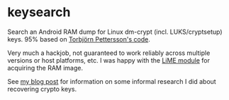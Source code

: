keysearch
=========

Search an Android RAM dump for Linux dm-crypt (incl. LUKS/cryptsetup) keys.  95% based on [Torbjörn Pettersson's code](http://events.ccc.de/camp/2007/Fahrplan/attachments/1300-Cryptokey_forensics_A.pdf).

Very much a hackjob, not guaranteed to work reliably across multiple versions or host platforms, etc.  I was happy with the [LiME module](http://code.google.com/p/lime-forensics/) for acquiring the RAM image.

See [my blog post](http://blog.joeyhewitt.com/2012/12/cold-boot-android-phone/) for information on some informal research I did about recovering crypto keys.